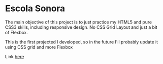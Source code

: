 # Escola Sonora
The main objective of this project is to just practice my HTML5 and pure CSS3 skills, including responsive design. No CSS Grid Layout and just a bit of Flexbox. 

This is the first projected I developed, so in the future I'll probably update it using CSS grid and more Flexbox

Link [here](https://fmarcio.github.io/EscolaSonora/)
